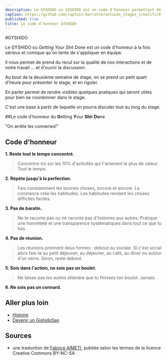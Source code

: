 ```yaml
---
description: Le GYSHIDO ou GISHIDO est un code d'honneur permettant de renforcer l'efficacité en équipe.
caption: https://github.com/captain-berrotte/astuces_stages_creatifs/blob/master/media/gishido.jpg?raw=true
published: true
title: Le code d'honneur GYSHIDO
---
```


#GYSHIDO

Le GYSHIDO ou *Getting Your Shit Done* est un code d'honneur à la fois sérieux et comique qu'on tente de s'appliquer en équipe.

Il nous permet de prend du recul sur la qualité de nos interactions et de notre travail ... et d'ouvrir la discussion. 

Au bout de la deuxième semaine de stage, on se prend un petit quart d'heure pour présenter le stage, et en rigoler. 

En parler permet de rendre visibles quelques pratiques qui seront utiles pour bien se coordonner dans le stage. 

C'est une base à partir de laquelle on pourra discuter tout au long du stage. 

##Le code d'honneur du **G**etting **Y**our **Shi**t **Do**ne

"On arrête les conneries!" 

## Code d'honneur

**1. Reste tout le temps concentré.**

> Concentre-toi sur les 10% d'activités qui t'amènent le plus de valeur. Tout le temps. 

**2. Répète jusqu'à la perfection.**

> Fais constamment les bonnes choses, encore et encore. La constance crée les habitudes. Les habitudes rendent les choses difficiles faciles.

**3. Pas de baratin.**

> Ne te raconte pas ou ne raconte pas d'histoires aux autres. Pratique une honnêteté et une transparence systématiques dans tout ce que tu fais.

**4. Pas de réunion.**

> Les réunions prennent deux formes : debout ou sociale. Si c'est social alors fais-le au petit déjeuner, au déjeuner, au café, au dîner ou autour d'un verre. Sinon, reste debout.

**5. Sois dans l'action, ne sois pas un boulet.**

> Ne laisse pas les autres attendre que tu finisses ton boulot. Jamais.

**6. Ne sois pas un connard.**

## Aller plus loin 

* [Histoire](http://gyshido.com/about/)
* [Devenir un GishidoSan](http://gyshido.com/join/)

## Sources

* une traduction de [Fabrice AIMETI](http://www.fabrice-aimetti.fr/dotclear/public/traductions/gyshido/GyShiDo_-_Get_Your_Shit_Done__fr.html), publiée selon les termes de la licence Creative Commons BY-NC-SA
